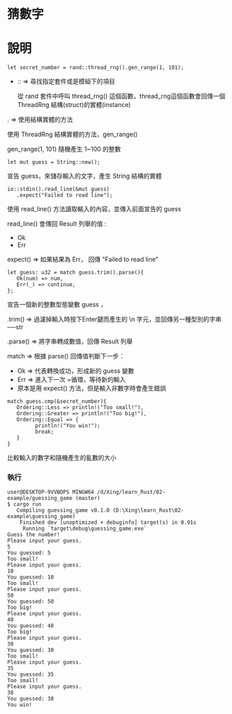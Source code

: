 # 猜數字
# 說明
```
let secret_number = rand::thread_rng().gen_range(1, 101);
```
* :: => 尋找指定套件或是模組下的項目

   從 rand 套件中呼叫 thread_rng() 這個函數，thread_rng這個函數會回傳一個ThreadRng 結構(struct)的實體(instance)

. => 使用結構實體的方法

   使用 ThreadRng 結構實體的方法，gen_range()
   
   gen_range(1, 101) 隨機產生 1~100 的整數

```
let mut guess = String::new();
```
宣告 guess，來儲存輸入的文字，產生 String 結構的實體

```
io::stdin().read_line(&mut guess)
   .expect("Failed to read line");
```
使用 read_line() 方法讀取輸入的內容，並傳入前面宣告的 guess

read_line() 會傳回 Result 列舉的值 :

   * Ok 
   * Err

expect() => 如果結果為 Err， 回傳 "Failed to read line"

```
let guess: u32 = match guess.trim().parse(){
   Ok(num) => num,
   Err(_) => continue,
};
```
宣告一個新的整數型態變數 guess ，

.trim() => 過濾掉輸入時按下Enter鍵而產生的 \n 字元，並回傳另一種型別的字串──str

.parse() => 將字串轉成數值，回傳 Result 列舉

match => 根據 parse() 回傳值判斷下一步：

   * Ok => 代表轉換成功，形成新的 guess 變數
   * Err => 進入下一次 =循環，等待新的輸入
   * 原本是用 expect() 方法，但是輸入非數字時會產生錯誤

```
match guess.cmp(&secret_number){
   Ordering::Less => println!("Too small!"),
   Ordering::Greater => println!("Too big!"),
   Ordering::Equal => {
         println!("You win!");
         break;
   }
}
```
比較輸入的數字和隨機產生的亂數的大小

### 執行
```
user@DESKTOP-9VVBDPS MINGW64 /d/Xing/learn_Rust/02-example/guessing_game (master)
$ cargo run
   Compiling guessing_game v0.1.0 (D:\Xing\learn_Rust\02-example\guessing_game)
    Finished dev [unoptimized + debuginfo] target(s) in 0.91s             
     Running `target\debug\guessing_game.exe`
Guess the number!
Please input your guess.
5
You guessed: 5
Too small!
Please input your guess.
10
You guessed: 10
Too small!
Please input your guess.
50
You guessed: 50
Too big!
Please input your guess.
40
You guessed: 40
Too big!
Please input your guess.
30
You guessed: 30
Too small!
Please input your guess.
35
You guessed: 35
Too small!
Please input your guess.
38
You guessed: 38
You win!
```
